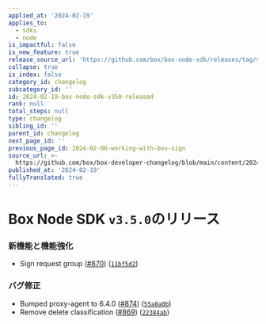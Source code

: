 ```yaml
---
applied_at: '2024-02-19'
applies_to:
  - sdks
  - node
is_impactful: false
is_new_feature: true
release_source_url: 'https://github.com/box/box-node-sdk/releases/tag/v3.5.0'
collapse: true
is_index: false
category_id: changelog
subcategory_id: ''
id: 2024-02-19-box-node-sdk-v350-released
rank: null
total_steps: null
type: changelog
sibling_id: ''
parent_id: changelog
next_page_id: ''
previous_page_id: 2024-02-06-working-with-box-sign
source_url: >-
  https://github.com/box/box-developer-changelog/blob/main/content/2024/02-19-box-node-sdk-v350-released.md
published_at: '2024-02-19'
fullyTranslated: true
---
```

# Box Node SDK `v3.5.0`のリリース

### 新機能と機能強化

* Sign request group ([#870][1]) ([`11bf5d2`][2])

### バグ修正

* Bumped proxy-agent to 6.4.0 ([#874][3]) ([`55a8a0b`][4])
* Remove delete classification ([#869][5]) ([`22384ab`][6])

[1]: https://github.com/box/box-node-sdk/issues/870

[2]: https://github.com/box/box-node-sdk/commit/11bf5d2db7e0cefc669aab99c8b65c632289ac46

[3]: https://github.com/box/box-node-sdk/issues/874

[4]: https://github.com/box/box-node-sdk/commit/55a8a0baebe151f4107fdbec0a1022e9534f88a4

[5]: https://github.com/box/box-node-sdk/issues/869

[6]: https://github.com/box/box-node-sdk/commit/22384abc3abbc35800cbcdea7c7eb9a452cc4859
